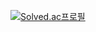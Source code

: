 [![Solved.ac프로필](http://mazassumnida.wtf/api/generate_badge?boj=codehour1000)](https://solved.ac/codehour1000)

